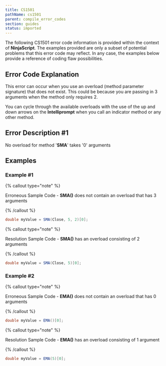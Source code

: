 ```yaml
---
title: CS1501
pathName: cs1501
parent: compile_error_codes
section: guides
status: imported
---
```


The following CS1501 error code information is provided within the context of **NinjaScript**. The examples provided are only a subset of potential problems that this error code may reflect. In any case, the examples below provide a reference of coding flaw possibilities.

## Error Code Explanation

This error can occur when you use an overload (method parameter signature) that does not exist. This could be because you are passing in 3 arguments when the method only requires 2.

You can cycle through the available overloads with the use of the up and down arrows on the **Intelliprompt** when you call an indicator method or any other method.

## Error Description #1

No overload for method '**SMA**' takes '0' arguments

## Examples

### Example #1

{% callout type="note" %}

Erroneous Sample Code - **SMA()** does not contain an overload that has 3 arguments

{% /callout %}

```csharp
double myValue = SMA(Close, 5, 2)[0];
```

{% callout type="note" %}

Resolution Sample Code - **SMA()** has an overload consisting of 2 arguments

{% /callout %}

```csharp
double myValue = SMA(Close, 5)[0];
```

### Example #2

{% callout type="note" %}

Erroneous Sample Code - **EMA()** does not contain an overload that has 0 arguments

{% /callout %}

```csharp
double myValue = EMA()[0]; 
```

{% callout type="note" %}

Resolution Sample Code - **EMA()** has an overload consisting of 1 argument

{% /callout %}

```csharp
double myValue = EMA(5)[0]; 
```

